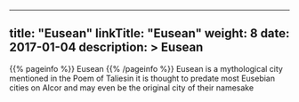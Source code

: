 
---
title: "Eusean"
linkTitle: "Eusean"
weight: 8
date: 2017-01-04
description: >
 Eusean
---

{{% pageinfo %}}
Eusean
{{% /pageinfo %}}
Eusean is a mythological city mentioned in the Poem of Taliesin it is thought to predate most Eusebian cities on Alcor and may even be the original city of their namesake
